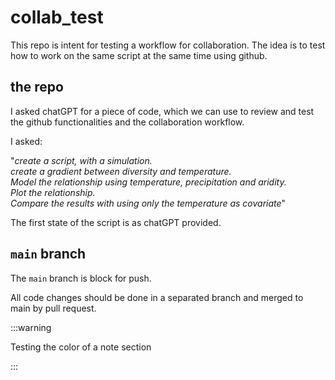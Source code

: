 # collab_test

This repo is intent for testing a workflow for collaboration. The idea is to test how to work on the same script at the same time using github. 

## the repo

I asked chatGPT for a piece of code, which we can use to review and test the github functionalities and the collaboration workflow. 

I asked: 

"*create a script, with a simulation.   
create a gradient between diversity and temperature.   
Model the relationship using temperature, precipitation and aridity.   
Plot the relationship.   
Compare the results with using only the temperature as covariate*"

The first state of the script is as chatGPT provided.

## `main` branch

The `main` branch is block for push. 

All code changes should be done in a separated branch and merged to main by pull request. 


:::warning

Testing the color of a note section

:::